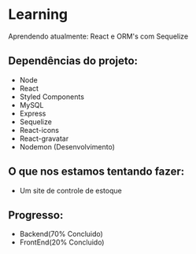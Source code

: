 # Learning
Aprendendo atualmente: React e ORM's com Sequelize

## Dependências do projeto:
- Node
- React
- Styled Components
- MySQL
- Express
- Sequelize
- React-icons
- React-gravatar
- Nodemon (Desenvolvimento)

## O que nos estamos tentando fazer:
- Um site de controle de estoque

## Progresso:
- Backend(70% Concluido)
- FrontEnd(20% Concluido)
